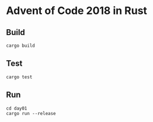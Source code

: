 # Advent of Code 2018 in Rust

## Build

```
cargo build
```

## Test

```
cargo test
```

## Run

```
cd day01
cargo run --release
```
